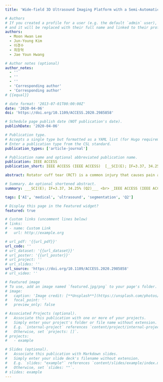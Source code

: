 ```yaml
---
title: 'Wide-field 3D Ultrasound Imaging Platform with a Semi-Automatic 3D Segmentation Algorithm for Quantitative Analysis of Rotator Cuff Tears'

# Authors
# If you created a profile for a user (e.g. the default `admin` user), write the username (folder name) here
# and it will be replaced with their full name and linked to their profile.
authors:
  - Moon Hwan Lee
  - Jun-Young Kim
  - 이경수
  - 최창혁
  - Jae Youn Hwang

# Author notes (optional)
author_notes:
  - ''
  - ''
  - ''
  - 'Corresponding author'
  - 'Corresponding author'
# {{equal}}

# date format: '2013-07-01T00:00:00Z'
date: '2020-04-06'
doi: 'https://doi.org/10.1109/ACCESS.2020.2985858'

# Schedule page publish date (NOT publication's date).
publishDate: '2020-04-06'

# Publication type.
# Accepts a single type but formatted as a YAML list (for Hugo requirements).
# Enter a publication type from the CSL standard.
publication_types: ['article-journal']

# Publication name and optional abbreviated publication name.
publication: IEEE ACCESS
publication_short: IEEE ACCESS (IEEE ACCESS)  [__SCI(E); IF=3.37, 34.25% (Q2)__]

abstract: Rotator cuff tear (RCT) is a common injury that causes pain and disability in adults. The quantitative diagnosis of the RCT can be crucial in determining a treatment plan or monitoring treatment efficacy. Currently, only a few diagnosis tools, such as magnetic resonance imaging (MRI) and ultrasound imaging (US), are utilized for the diagnosis. Specifically, US exhibited comparable performance with MRI while offering a readily available diagnosis of RCTs at a lower cost. However, three-dimensional(3D) US and analysis of the regions are necessary to enable a better diagnosis of RCTs. Therefore, we developed a wide-field 3D US platform with a semi-automatic 3D image segmentation algorithm for 3D quantitative diagnosis of RCTs. The 3D US platform is built based on a conventional 2D US system and obtains 3D US images via linear scanning. With respect to 3D segmentation algorithm based on active contour model, frequency compounding and anisotropic diffusion methods were applied, and their effects on segmentation were discussed. The platform was used for clinical examination after evaluating the platform via the RCT-mimicking phantoms. As verified by the Dice coefficient(average DC- 0.663, volume DC- 0.723), which was approximately up to 50% higher than that obtained with conventional algorithms, the RCT regions segmented by the developed algorithm significantly matched the ground truth. The results indicated that the wide-field 3D US platform with the 3D segmentation algorithm can constitute a useful tool for improving the accuracy in the diagnosis of RCTs, and can eventually lead to better determination of treatment plans and surgical planning.

# Summary. An optional shortened abstract.
summary: ___SCI(E); IF=3.37, 34.25% (Q2)___ <br> _IEEE ACCESS (IEEE ACCESS, 2020, Vol. 8, Issue 1, pp. 65472-65487)_

tags: ['AI', 'medical', 'ultrasound', 'segmentation', 'Q2']

# Display this page in the Featured widget?
featured: true

# Custom links (uncomment lines below)
# links:
# - name: Custom Link
#   url: http://example.org

# url_pdf: '{{url_pdf}}'
url_code: ''
# url_dataset: '{{url_dataset}}'
# url_poster: '{{url_poster}}'
# url_project: ''
# url_slides: ''
url_source: 'https://doi.org/10.1109/ACCESS.2020.2985858'
# url_video: ''

# Featured image
# To use, add an image named `featured.jpg/png` to your page's folder.
# image:
#   caption: 'Image credit: [**Unsplash**](https://unsplash.com/photos/pLCdAaMFLTE)'
#   focal_point: ''
#   preview_only: false

# Associated Projects (optional).
#   Associate this publication with one or more of your projects.
#   Simply enter your project's folder or file name without extension.
#   E.g. `internal-project` references `content/project/internal-project/index.md`.
#   Otherwise, set `projects: []`.
# projects:
#   - example

# Slides (optional).
#   Associate this publication with Markdown slides.
#   Simply enter your slide deck's filename without extension.
#   E.g. `slides: "example"` references `content/slides/example/index.md`.
#   Otherwise, set `slides: ""`.
# slides: example
---
```

